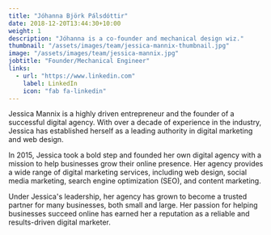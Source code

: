 ```yaml
---
title: "Jóhanna Björk Pálsdóttir"
date: 2018-12-20T13:44:30+10:00
weight: 1
description: "Jóhanna is a co-founder and mechanical design wiz."
thumbnail: "/assets/images/team/jessica-mannix-thumbnail.jpg"
image: "/assets/images/team/jessica-mannix.jpg"
jobtitle: "Founder/Mechanical Engineer"
links:
  - url: "https://www.linkedin.com"
    label: LinkedIn
    icon: "fab fa-linkedin"
---
```


Jessica Mannix is a highly driven entrepreneur and the founder of a successful digital agency. With over a decade of experience in the industry, Jessica has established herself as a leading authority in digital marketing and web design.

In 2015, Jessica took a bold step and founded her own digital agency with a mission to help businesses grow their online presence. Her agency provides a wide range of digital marketing services, including web design, social media marketing, search engine optimization (SEO), and content marketing.

Under Jessica's leadership, her agency has grown to become a trusted partner for many businesses, both small and large. Her passion for helping businesses succeed online has earned her a reputation as a reliable and results-driven digital marketer.